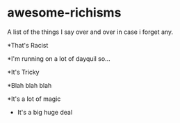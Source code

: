 # awesome-richisms
A list of the things I say over and over in case i forget any.

*That's Racist

*I'm running on a lot of dayquil so...

*It's Tricky

*Blah blah blah

*It's a lot of magic

* It's a big huge deal

